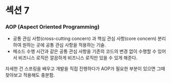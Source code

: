# 섹션 7

### AOP (Aspect Oriented Programming)

- 공통 관심 사항(cross-cutting concern) 과 핵심 관심 사항(core concern) 분리하여 원하는 곳에 공통 관심 사항을 적용하는 기술.
- 메소드 수행 시간과 같은 공통 관심 사항을 기존의 코드의 변경 없이 수행할 수 있어서 비즈니스 로직은 깔끔하게 비즈니스 로직만 있을 수 있게 해준다.

자세한 건 스프링을 배우고 개발을 직접 진행하다가 AOP가 필요한 부분이 있으면 그때 찾아보고 적용해도 충분함.
